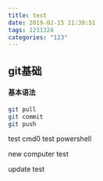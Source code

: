 ```yaml
---
title: test
date: 2019-02-15 11:39:51
tags: 1231324
categories: "123"
---
```



## git基础


#### 基本语法

```bash
git pull
git commit
git push
```

<!--more-->

test cmd0
test powershell


new computer test

update test